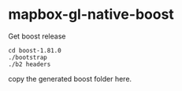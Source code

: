 # mapbox-gl-native-boost

Get boost release

```
cd boost-1.81.0
./bootstrap
./b2 headers
```

copy the generated boost folder here.

